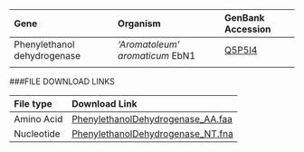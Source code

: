   Gene | Organism | GenBank Accession |
 :--- | :--- | :--- |
| Phenylethanol dehydrogenase | *‘Aromatoleum’ aromaticum* EbN1 | [Q5P5I4](http://www.ncbi.nlm.nih.gov/protein/Q5P5I4) |
| []() | | |

###FILE DOWNLOAD LINKS

 File type | Download Link |
 :--- | :---------- | 
| Amino Acid | [PhenylethanolDehydrogenase_AA.faa](amino_acid/PhenylethanolDehydrogenase_AA.faa) |
| Nucleotide | [PhenylethanolDehydrogenase_NT.fna](nucleotide/PhenylethanolDehydrogenase_NT.fna) |
